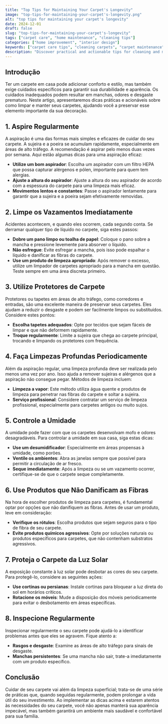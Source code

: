 ```yaml
---
title: "Top Tips for Maintaining Your Carpet's Longevity"
image: "top-tips-for-maintaining-your-carpet's-longevity.png"
alt: "top tips for maintaining your carpet's longevity"
date: 2024-12-01
draft: false
slug: "top-tips-for-maintaining-your-carpet's-longevity"
tags: ["carpet care", "home maintenance", "cleaning tips"]
categories: ["home improvement", "interior design"]
keywords: ["carpet care tips", "cleaning carpets", "carpet maintenance"]
description: "Discover practical and actionable tips for cleaning and maintaining your carpets to ensure their longevity and keep your home looking its best."
---
```


## Introdução

Ter um carpete em casa pode adicionar conforto e estilo, mas também exige cuidados específicos para garantir sua durabilidade e aparência. Os cuidados inadequados podem resultar em manchas, odores e desgaste prematuro. Neste artigo, apresentaremos dicas práticas e acionáveis sobre como limpar e manter seus carpetes, ajudando você a preservar esse elemento importante da sua decoração.

## 1. Aspire Regularmente

A aspiração é uma das formas mais simples e eficazes de cuidar do seu carpete. A sujeira e a poeira se acumulam rapidamente, especialmente em áreas de alto tráfego. A recomendação é aspirar pelo menos duas vezes por semana. Aqui estão algumas dicas para uma aspiração eficaz:

- **Utilize um bom aspirador**: Escolha um aspirador com um filtro HEPA que possa capturar alérgenos e pólen, importante para quem tem alergias.
- **Ajuste a altura do aspirador**: Ajuste a altura do seu aspirador de acordo com a espessura do carpete para uma limpeza mais eficaz.
- **Movimentos lentos e constantes**: Passe o aspirador lentamente para garantir que a sujeira e a poeira sejam efetivamente removidas.

## 2. Limpe os Vazamentos Imediatamente

Acidentes acontecem, e quando eles ocorrem, cada segundo conta. Se derramar qualquer tipo de líquido no carpete, siga estes passos:

- **Dobre um pano limpo ou toalha de papel**: Coloque o pano sobre a mancha e pressione levemente para absorver o líquido.
- **Não esfregue**: Evite esfregar a mancha, pois isso pode espalhar o líquido e danificar as fibras do carpete.
- **Use um produto de limpeza apropriado**: Após remover o excesso, utilize um limpador de carpetes apropriado para a mancha em questão. Teste sempre em uma área discreta primeiro.

## 3. Utilize Protetores de Carpete

Protetores ou tapetes em áreas de alto tráfego, como corredores e entradas, são uma excelente maneira de preservar seus carpetes. Eles ajudam a reduzir o desgaste e podem ser facilmente limpos ou substituídos. Considere estes pontos:

- **Escolha tapetes adequados**: Opte por tecidos que sejam fáceis de limpar e que não deformem rapidamente.
- **Troque regularmente**: Limite a sujeira que chega ao carpete principal, trocando e limpando os protetores com frequência.

## 4. Faça Limpezas Profundas Periodicamente

Além da aspiração regular, uma limpeza profunda deve ser realizada pelo menos uma vez por ano. Isso ajuda a remover sujeiras e alérgenos que a aspiração não consegue pegar. Métodos de limpeza incluem:

- **Limpeza a vapor**: Este método utiliza água quente e produtos de limpeza para penetrar nas fibras do carpete e soltar a sujeira.
- **Serviço profissional**: Considere contratar um serviço de limpeza profissional, especialmente para carpetes antigos ou muito sujos.

## 5. Controle a Umidade

A umidade pode fazer com que os carpetes desenvolvam mofo e odores desagradáveis. Para controlar a umidade em sua casa, siga estas dicas:

- **Use um desumidificador**: Especialmente em áreas propensas à umidade, como porões.
- **Ventile os ambientes**: Abra as janelas sempre que possível para permitir a circulação de ar fresco.
- **Seque imediatamente**: Após a limpeza ou se um vazamento ocorrer, certifique-se de que o carpete seque completamente.

## 6. Use Produtos que Não Danificam as Fibras

Na hora de escolher produtos de limpeza para carpetes, é fundamental optar por opções que não danifiquem as fibras. Antes de usar um produto, leve em consideração:

- **Verifique os rótulos**: Escolha produtos que sejam seguros para o tipo de fibra de seu carpete.
- **Evite produtos químicos agressivos**: Opte por soluções naturais ou produtos específicos para carpetes, que não contenham substratos agressivos.

## 7. Proteja o Carpete da Luz Solar

A exposição constante à luz solar pode desbotar as cores do seu carpete. Para protegê-lo, considere as seguintes ações:

- **Use cortinas ou persianas**: Instale cortinas para bloquear a luz direta do sol em horários críticos.
- **Rotacione os móveis**: Mude a disposição dos móveis periodicamente para evitar o desbotamento em áreas específicas.

## 8. Inspecione Regularmente

Inspecionar regularmente o seu carpete pode ajudá-lo a identificar problemas antes que eles se agravem. Fique atento a:

- **Rasgos e desgaste**: Examine as áreas de alto tráfego para sinais de desgaste.
- **Manchas persistentes**: Se uma mancha não sair, trate-a imediatamente com um produto específico.

## Conclusão

Cuidar de seu carpete vai além da limpeza superficial; trata-se de uma série de práticas que, quando seguidas regularmente, podem prolongar a vida útil do seu investimento. Ao implementar as dicas acima e estarem atentos às necessidades do seu carpete, você não apenas manterá sua aparência impecável, mas também garantirá um ambiente mais saudável e confortável para sua família.